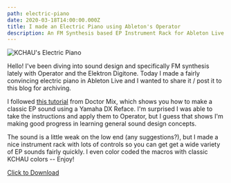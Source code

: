 ```yaml
---
path: electric-piano
date: 2020-03-18T14:00:00.000Z
title: I made an Electric Piano using Ableton's Operator
description: An FM Synthesis based EP Instrument Rack for Ableton Live
---
```

![KCHAU's Electric Piano](/assets/kchauep.png)

Hello! I've been diving into sound design and specifically FM synthesis lately with Operator and the Elektron Digitone. Today I made a fairly convincing electric piano in Ableton Live and I wanted to share it / post it to this blog for archiving. 

I followed [this tutorial](https://www.youtube.com/watch?v=PV1to538r70) from Doctor Mix, which shows you how to make a classic EP sound using a Yamaha DX Reface. I'm surprised I was able to take the instructions and apply them to Operator, but I guess that shows I'm making good progress in learning general sound design concepts.

The sound is a little weak on the low end (any suggestions?), but I made a nice instrument rack with lots of controls so you can get get a wide variety of EP sounds fairly quickly. I even color coded the macros with classic KCHAU colors -- Enjoy! 

<a href="/assets/KCHAU's FM EP.adg" download>Click to Download</a>